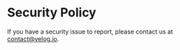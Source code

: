 # Security Policy

If you have a security issue to report, please contact us at [contact@velog.io](mailto:contact@velog.io).
